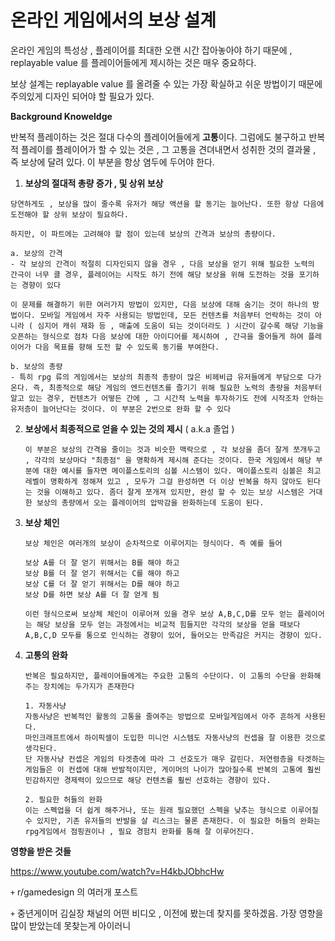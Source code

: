 

<h1> 온라인 게임에서의 보상 설계 </h1>



온라인 게임의 특성상 , 플레이어를 최대한 오랜 시간 잡아놓아야 하기 때문에 , replayable value 를 플레이어들에게 제시하는 것은 매우 중요하다.

보상 설계는 replayable value 를 올려줄 수 있는 가장 확실하고 쉬운 방법이기 때문에 주의있게 디자인 되어야 할 필요가 있다. 



**Background Knoweldge**

반복적 플레이하는 것은 절대 다수의 플레이어들에게 **고통**이다. 그럼에도 불구하고 반복적 플레이를 플레이어가 할 수 있는 것은 , 그 고통을 견뎌내면서 성취한 것의 결과물 , 즉 보상에 달려 있다. 이 부분을 항상 염두에 두어야 한다.





1. **보상의 절대적 총량 증가 , 및 상위 보상**

```
당연하게도 , 보상을 많이 줄수록 유저가 해당 액션을 할 동기는 늘어난다. 또한 항상 다음에 도전해야 할 상위 보상이 필요하다. 

하지만, 이 파트에는 고려해야 할 점이 있는데 보상의 간격과 보상의 총량이다. 

a. 보상의 간격
- 각 보상의 간격이 적절히 디자인되지 않을 경우 , 다음 보상을 얻기 위해 필요한 노력의 간극이 너무 클 경우, 플레이어는 시작도 하기 전에 해당 보상을 위해 도전하는 것을 포기하는 경향이 있다 

이 문제를 해결하기 위한 여러가지 방법이 있지만, 다음 보상에 대해 숨기는 것이 하나의 방법이다. 모바일 게임에서 자주 사용되는 방법인데, 모든 컨텐츠를 처음부터 언락하는 것이 아니라 ( 심지어 캐쉬 재화 등 , 매출에 도움이 되는 것이더라도 ) 시간이 갈수록 해당 기능을 오픈하는 형식으로 점차 다음 보상에 대한 아이디어를 제시하여 , 간극을 줄어들게 하여 플레이어가 다음 목표를 향해 도전 할 수 있도록 동기를 부여한다. 

b. 보상의 총량
- 특히 rpg 류의 게임에서는 보상의 최종적 총량이 많은 비헤비급 유저들에게 부담으로 다가온다. 즉, 최종적으로 해당 게임의 엔드컨텐츠를 즐기기 위해 필요한 노력의 총량을 처음부터 알고 있는 경우, 컨텐츠가 어떻든 간에 , 그 시간적 노력을 투자하기도 전에 시작조차 안하는 유저층이 늘어난다는 것이다. 이 부분은 2번으로 완화 할 수 있다
```



2. **보상에서 최종적으로 얻을 수 있는 것의 제시** ( a.k.a  졸업 )

   ```
   이 부분은 보상의 간격을 줄이는 것과 비슷한 맥락으로 , 각 보상을 좀더 잘게 쪼개두고 , 각각의 보상마다 "최종점" 을 명확하게 제시해 준다는 것이다. 한국 게임에서 해당 부분에 대한 예시를 들자면 메이플스토리의 심볼 시스템이 있다. 메이플스토리 심볼은 최고 레벨이 명확하게 정해져 있고 , 모두가 그걸 완성하면 더 이상 반복을 하지 않아도 된다는 것을 이해하고 있다. 좀더 잘게 쪼개져 있지만, 완성 할 수 있는 보상 시스템은 거대한 보상의 총량에서 오는 플레이어의 압박감을 완화하는데 도움이 된다.
   ```

   

3. **보상 체인**

   ```
   보상 체인은 여러개의 보상이 순차적으로 이루어지는 형식이다. 즉 예를 들어 
   
   보상 A를 더 잘 얻기 위해서는 B를 해야 하고
   보상 B를 더 잘 얻기 위해서는 C를 해야 하고
   보상 C를 더 잘 얻기 위해서는 D를 해야 하고
   보상 D를 하면 보상 A를 더 잘 얻게 됨 
   
   이런 형식으로써 보상체 체인이 이루어져 있을 경우 보상 A,B,C,D를 모두 얻는 플레이어는 해당 보상을 모두 얻는 과정에서는 비교적 힘들지만 각각의 보상을 얻을 때보다 A,B,C,D 모두를 통으로 인식하는 경향이 있어, 들어오는 만족감은 커지는 경향이 있다. 
   ```

   

4. **고통의 완화**

   ```
   반복은 필요하지만, 플레이어들에게는 주요한 고통의 수단이다. 이 고통의 수단을 완화해주는 장치에는 두가지가 존재한다
   
   1. 자동사냥
   자동사냥은 반복적인 활동의 고통을 줄여주는 방법으로 모바일게임에서 아주 흔하게 사용된다. 
   마인크래프트에서 하이픽셀이 도입한 미니언 시스템도 자동사냥의 컨셉을 잘 이용한 것으로 생각된다.
   단 자동사냥 컨셉은 게임의 타겟층에 따라 그 선호도가 매우 갈린다. 저연령층을 타겟하는 게임들은 이 컨셉에 대해 반발적이지만, 게이머의 나이가 많아질수록 반복의 고통에 훨씬 민감하지만 경제력이 있으므로 해당 컨텐츠를 훨씬 선호하는 경향이 있다. 
   
   2. 필요한 허들의 완화
   이는 스펙업을 더 쉽게 해주거나, 또는 원래 필요했던 스펙을 낮추는 형식으로 이루어질 수 있지만, 기존 유저들의 반발을 살 리스크는 물론 존재한다. 이 필요한 허들의 완화는 rpg게임에서 점핑권이나 , 필요 경험치 완화를 통해 잘 이루어진다. 
   ```

   







**영향을 받은 것들**

https://www.youtube.com/watch?v=H4kbJObhcHw

``+`` r/gamedesign 의 여러개 포스트

``+`` 중년게이머 김실장 채널의 어떤 비디오 , 이전에 봤는데 찾지를 못하겠음. 가장 영향을 많이 받았는데 못찾는게 아이러니
